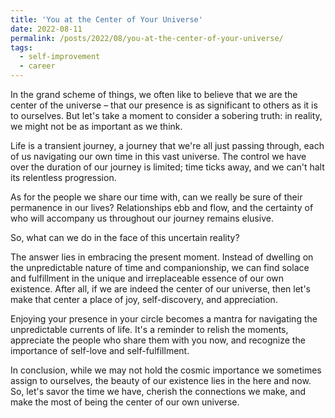 ```yaml
---
title: 'You at the Center of Your Universe'
date: 2022-08-11
permalink: /posts/2022/08/you-at-the-center-of-your-universe/
tags:
  - self-improvement
  - career
---
```


In the grand scheme of things, we often like to believe that we are the center of the universe – that our presence is as significant to others as it is to ourselves. But let's take a moment to consider a sobering truth: in reality, we might not be as important as we think.

Life is a transient journey, a journey that we're all just passing through, each of us navigating our own time in this vast universe. The control we have over the duration of our journey is limited; time ticks away, and we can't halt its relentless progression.

As for the people we share our time with, can we really be sure of their permanence in our lives? Relationships ebb and flow, and the certainty of who will accompany us throughout our journey remains elusive.

So, what can we do in the face of this uncertain reality?

The answer lies in embracing the present moment. Instead of dwelling on the unpredictable nature of time and companionship, we can find solace and fulfillment in the unique and irreplaceable essence of our own existence. After all, if we are indeed the center of our universe, then let's make that center a place of joy, self-discovery, and appreciation.

Enjoying your presence in your circle becomes a mantra for navigating the unpredictable currents of life. It's a reminder to relish the moments, appreciate the people who share them with you now, and recognize the importance of self-love and self-fulfillment.

In conclusion, while we may not hold the cosmic importance we sometimes assign to ourselves, the beauty of our existence lies in the here and now. So, let's savor the time we have, cherish the connections we make, and make the most of being the center of our own universe.

